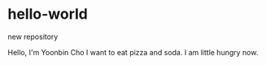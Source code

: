 # hello-world
new repository

Hello, I'm Yoonbin Cho
I want to eat pizza and soda. I am little hungry now.
